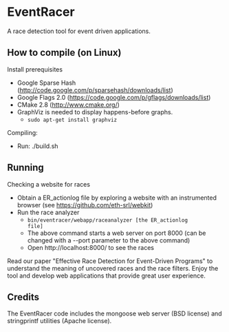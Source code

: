 EventRacer
==========

A race detection tool for event driven applications.


How to compile (on Linux)
-------------------------

Install prerequisites
   * Google Sparse Hash (http://code.google.com/p/sparsehash/downloads/list)
   * Google Flags 2.0 (https://code.google.com/p/gflags/downloads/list)
   * CMake 2.8 (http://www.cmake.org/)
   * GraphViz is needed to display happens-before graphs.
      * <code>sudo apt-get install graphviz</code>

Compiling:
   * Run: ./build.sh

Running
-------

Checking a website for races
   * Obtain a ER_actionlog file by exploring a website with an instrumented browser (see https://github.com/eth-srl/webkit)
   * Run the race analyzer
      * <code>bin/eventracer/webapp/raceanalyzer [the ER_actionlog file]</code>
      * The above command starts a web server on port 8000 (can be changed with a --port parameter to the above command)
      * Open http://localhost:8000/ to see the races

Read our paper "Effective Race Detection for Event-Driven Programs" to understand the meaning of
uncovered races and the race filters. Enjoy the tool and develop web applications that provide
great user experience.


Credits
-------

The EventRacer code includes the mongoose web server (BSD license) and stringprintf utilities (Apache license).

